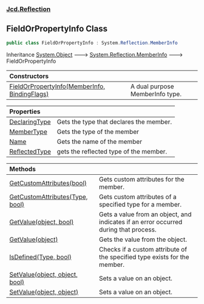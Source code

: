 ### [Jcd.Reflection](Jcd.Reflection.md 'Jcd.Reflection')

## FieldOrPropertyInfo Class

```csharp
public class FieldOrPropertyInfo : System.Reflection.MemberInfo
```

Inheritance [System.Object](https://docs.microsoft.com/en-us/dotnet/api/System.Object 'System.Object') &#129106; [System.Reflection.MemberInfo](https://docs.microsoft.com/en-us/dotnet/api/System.Reflection.MemberInfo 'System.Reflection.MemberInfo') &#129106; FieldOrPropertyInfo

| Constructors | |
| :--- | :--- |
| [FieldOrPropertyInfo(MemberInfo, BindingFlags)](FieldOrPropertyInfo..ctor.69rKRllr+Rvzg1YFH7eBHw.md 'Jcd.Reflection.FieldOrPropertyInfo.FieldOrPropertyInfo(System.Reflection.MemberInfo, System.Reflection.BindingFlags)') | A dual purpose MemberInfo type. |

| Properties | |
| :--- | :--- |
| [DeclaringType](FieldOrPropertyInfo.DeclaringType.md 'Jcd.Reflection.FieldOrPropertyInfo.DeclaringType') | Gets the type that declares the member. |
| [MemberType](FieldOrPropertyInfo.MemberType.md 'Jcd.Reflection.FieldOrPropertyInfo.MemberType') | Gets the type of the member |
| [Name](FieldOrPropertyInfo.Name.md 'Jcd.Reflection.FieldOrPropertyInfo.Name') | Gets the name of the member |
| [ReflectedType](FieldOrPropertyInfo.ReflectedType.md 'Jcd.Reflection.FieldOrPropertyInfo.ReflectedType') | gets the reflected type of the member. |

| Methods | |
| :--- | :--- |
| [GetCustomAttributes(bool)](FieldOrPropertyInfo.GetCustomAttributes.5/sTEkfbeXEEBOoj61/K/Q.md 'Jcd.Reflection.FieldOrPropertyInfo.GetCustomAttributes(bool)') | Gets custom attributes for the member. |
| [GetCustomAttributes(Type, bool)](FieldOrPropertyInfo.GetCustomAttributes.fP1BohUpRTtYC0R78jn+Mg.md 'Jcd.Reflection.FieldOrPropertyInfo.GetCustomAttributes(System.Type, bool)') | Gets custom attributes of a specified type for a member. |
| [GetValue(object, bool)](FieldOrPropertyInfo.GetValue.cJEwPhrLh7m+NK5MmBJNGw.md 'Jcd.Reflection.FieldOrPropertyInfo.GetValue(object, bool)') | Gets a value from an object, and indicates if an error occurred during that process. |
| [GetValue(object)](FieldOrPropertyInfo.GetValue./eVEX2zt3efwpbxEF67M9g.md 'Jcd.Reflection.FieldOrPropertyInfo.GetValue(object)') | Gets the value from the object. |
| [IsDefined(Type, bool)](FieldOrPropertyInfo.IsDefined.crXny7eTguf6mnAmsW5Yhw.md 'Jcd.Reflection.FieldOrPropertyInfo.IsDefined(System.Type, bool)') | Checks if a custom attribute of the specified type exists for the member. |
| [SetValue(object, object, bool)](FieldOrPropertyInfo.SetValue.twUoPyMQvcKb5Swz1weX9Q.md 'Jcd.Reflection.FieldOrPropertyInfo.SetValue(object, object, bool)') | Sets a value on an object. |
| [SetValue(object, object)](FieldOrPropertyInfo.SetValue.Nk0/szjNYlcYBIQYwXfDWA.md 'Jcd.Reflection.FieldOrPropertyInfo.SetValue(object, object)') | Sets a value on an object. |
